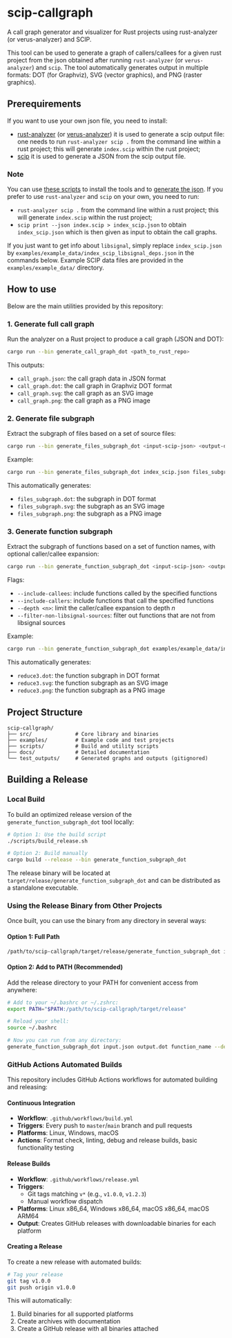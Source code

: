 # scip-callgraph

A call graph generator and visualizer for Rust projects using rust-analyzer (or verus-analyzer) and SCIP.

This tool can be used to generate a graph of callers/callees for a given rust project from the json obtained after running `rust-analyzer` (or `verus-analyzer`) and `scip`. The tool automatically generates output in multiple formats: DOT (for Graphviz), SVG (vector graphics), and PNG (raster graphics). 

## Prerequirements

If you want to use your own json file, you need to install:

- [rust-analyzer](https://rust-analyzer.github.io/book/installation.html) (or [verus-analyzer](github.com/verus-lang/verus-analyzer)) it is used to generate a scip output file: one needs to run `rust-analyzer scip .` from the command line within a rust project; this will generate `index.scip` within the rust project; 
- [scip](https://github.com/sourcegraph/scip) it is used to generate a JSON from the scip output file.

### Note
You can use [these scripts](https://github.com/Beneficial-AI-Foundation/installers_for_various_tools) to install the tools and to [generate the json](https://github.com/Beneficial-AI-Foundation/installers_for_various_tools?tab=readme-ov-file#generate-scip-index). If you prefer to use `rust-analyzer` and `scip` on your own, you need to run:
- `rust-analyzer scip .` from the command line within a rust project; this will generate `index.scip` within the rust project;
- `scip print --json index.scip > index_scip.json` to obtain `index_scip.json` which is then given as input to obtain the call graphs.

If you just want to get info about `libsignal`, simply replace `index_scip.json` by `examples/example_data/index_scip_libsignal_deps.json` in the commands below. Example SCIP data files are provided in the `examples/example_data/` directory.

## How to use

Below are the main utilities provided by this repository:

### 1. Generate full call graph

Run the analyzer on a Rust project to produce a call graph (JSON and DOT):

```bash
cargo run --bin generate_call_graph_dot <path_to_rust_repo>
```

This outputs:

- `call_graph.json`: the call graph data in JSON format
- `call_graph.dot`: the call graph in Graphviz DOT format
- `call_graph.svg`: the call graph as an SVG image
- `call_graph.png`: the call graph as a PNG image

### 2. Generate file subgraph

Extract the subgraph of files based on a set of source files:

```bash
cargo run --bin generate_files_subgraph_dot <input-scip-json> <output-dot-file> <file-path1> [<file-path2> ...]
```

Example:

```bash
cargo run --bin generate_files_subgraph_dot index_scip.json files_subgraph.dot src/lib.rs src/main.rs
```

This automatically generates:
- `files_subgraph.dot`: the subgraph in DOT format
- `files_subgraph.svg`: the subgraph as an SVG image
- `files_subgraph.png`: the subgraph as a PNG image

### 3. Generate function subgraph

Extract the subgraph of functions based on a set of function names, with optional caller/callee expansion:

```bash
cargo run --bin generate_function_subgraph_dot <input-scip-json> <output-dot-file> <function-name1> [<function-name2> ...] [--include-callees] [--include-callers] [--depth <n>] [--filter-non-libsignal-sources]
```

Flags:

- `--include-callees`: include functions called by the specified functions
- `--include-callers`: include functions that call the specified functions
- `--depth <n>`: limit the caller/callee expansion to depth _n_
- `--filter-non-libsignal-sources`: filter out functions that are not from libsignal sources

Example:

```bash
cargo run --bin generate_function_subgraph_dot examples/example_data/index_scip_libsignal_deps.json reduce3.dot "rust-analyzer cargo curve25519-dalek 4.1.3 backend/serial/u64/field/impl#[FieldElement51]reduce()" --include-callers --depth 3
```

This automatically generates:
- `reduce3.dot`: the function subgraph in DOT format
- `reduce3.svg`: the function subgraph as an SVG image
- `reduce3.png`: the function subgraph as a PNG image

## Project Structure

```
scip-callgraph/
├── src/              # Core library and binaries
├── examples/         # Example code and test projects
├── scripts/          # Build and utility scripts
├── docs/             # Detailed documentation
└── test_outputs/     # Generated graphs and outputs (gitignored)
```

## Building a Release

### Local Build

To build an optimized release version of the `generate_function_subgraph_dot` tool locally:

```bash
# Option 1: Use the build script
./scripts/build_release.sh

# Option 2: Build manually
cargo build --release --bin generate_function_subgraph_dot
```

The release binary will be located at `target/release/generate_function_subgraph_dot` and can be distributed as a standalone executable.

### Using the Release Binary from Other Projects

Once built, you can use the binary from any directory in several ways:

#### Option 1: Full Path
```bash
/path/to/scip-callgraph/target/release/generate_function_subgraph_dot input.json output.dot function_name --depth 10
```

#### Option 2: Add to PATH (Recommended)
Add the release directory to your PATH for convenient access from anywhere:

```bash
# Add to your ~/.bashrc or ~/.zshrc:
export PATH="$PATH:/path/to/scip-callgraph/target/release"

# Reload your shell:
source ~/.bashrc

# Now you can run from any directory:
generate_function_subgraph_dot input.json output.dot function_name --depth 10
```

### GitHub Actions Automated Builds

This repository includes GitHub Actions workflows for automated building and releasing:

#### Continuous Integration

- **Workflow**: `.github/workflows/build.yml`
- **Triggers**: Every push to `master`/`main` branch and pull requests
- **Platforms**: Linux, Windows, macOS
- **Actions**: Format check, linting, debug and release builds, basic functionality testing

#### Release Builds

- **Workflow**: `.github/workflows/release.yml`
- **Triggers**:
  - Git tags matching `v*` (e.g., `v1.0.0`, `v1.2.3`)
  - Manual workflow dispatch
- **Platforms**: Linux x86_64, Windows x86_64, macOS x86_64, macOS ARM64
- **Output**: Creates GitHub releases with downloadable binaries for each platform

#### Creating a Release

To create a new release with automated builds:

```bash
# Tag your release
git tag v1.0.0
git push origin v1.0.0
```

This will automatically:

1. Build binaries for all supported platforms
2. Create archives with documentation
3. Create a GitHub release with all binaries attached
